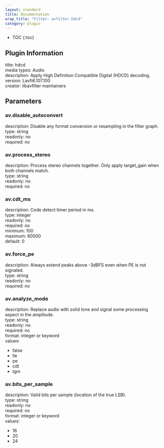 ```yaml
---
layout: standard
title: Documentation
wrap_title: "Filter: avfilter.hdcd"
category: plugin
---
```

* TOC
{:toc}

## Plugin Information

title: hdcd  
media types:
Audio  
description: Apply High Definition Compatible Digital (HDCD) decoding.  
version: Lavfi6.107.100  
creator: libavfilter maintainers  

## Parameters

### av.disable_autoconvert

  
description:
Disable any format conversion or resampling in the filter graph.  
type: string  
readonly: no  
required: no  

### av.process_stereo

  
description:
Process stereo channels together. Only apply target_gain when both channels match.  
type: string  
readonly: no  
required: no  

### av.cdt_ms

  
description:
Code detect timer period in ms.  
type: integer  
readonly: no  
required: no  
minimum: 100  
maximum: 60000  
default: 0  

### av.force_pe

  
description:
Always extend peaks above -3dBFS even when PE is not signaled.  
type: string  
readonly: no  
required: no  

### av.analyze_mode

  
description:
Replace audio with solid tone and signal some processing aspect in the amplitude.  
type: string  
readonly: no  
required: no  
format: integer or keyword  
values:  

* false
* lle
* pe
* cdt
* tgm

### av.bits_per_sample

  
description:
Valid bits per sample (location of the true LSB).  
type: string  
readonly: no  
required: no  
format: integer or keyword  
values:  

* 16
* 20
* 24

